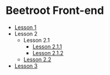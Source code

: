 # Beetroot Front-end

* [Lesson 1](https://a1exalexander.github.io/beetroot-workspace/lesson-01)
* Lesson 2
  * Lesson 2.1
    * [Lesson 2.1.1](https://a1exalexander.github.io/beetroot-workspace/lesson-02/1)
    * [Lesson 2.1.2](https://a1exalexander.github.io/beetroot-workspace/lesson-02/1/index2.html)
  * [Lesson 2.2](https://a1exalexander.github.io/beetroot-workspace/lesson-02/2)
* [Lesson 3](https://a1exalexander.github.io/beetroot-workspace/lesson-03)